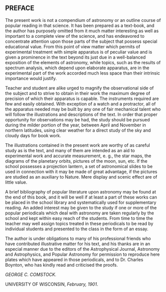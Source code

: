 ## PREFACE

The present work is not a compendium of astronomy or an outline course
of popular reading in that science. It has been prepared as a text-book,
and the author has purposely omitted from it much matter interesting as
well as important to a complete view of the science, and has endeavored
to concentrate attention upon those parts of the subject that possess
special educational value. From this point of view matter which permits
of experimental treatment with simple apparatus is of peculiar value and
is given a prominence in the text beyond its just due in a well-balanced
exposition of the elements of astronomy, while topics, such as the
results of spectrum analysis, which depend upon elaborate apparatus, are
in the experimental part of the work accorded much less space than their
intrinsic importance would justify.

Teacher and student are alike urged to magnify the observational side of
the subject and to strive to obtain in their work the maximum degree of
precision of which their apparatus is capable. The instruments required
are few and easily obtained. With exception of a watch and a protractor,
all of the apparatus needed may be built by any one of fair mechanical
talent who will follow the illustrations and descriptions of the text.
In order that proper opportunity for observations may be had, the study
should be pursued during the milder portion of the year, between April
and November in northern latitudes, using clear weather for a direct
study of the sky and cloudy days for book work.

The illustrations contained in the present work are worthy of as careful
study as is the text, and many of them are intended as an aid to
experimental work and accurate measurement, e. g., the star maps, the
diagrams of the planetary orbits, pictures of the moon, sun, etc. If the
school possesses a projection lantern, a set of astronomical slides to
be used in connection with it may be made of great advantage, if the
pictures are studied as an auxiliary to Nature. Mere display and scenic
effect are of little value.

A brief bibliography of popular literature upon astronomy may be found
at the end of this book, and it will be well if at least a part of these
works can be placed in the school library and systematically used for
supplementary reading. An added interest may be given to the study if
one or more of the popular periodicals which deal with astronomy are
taken regularly by the school and kept within easy reach of the
students. From time to time the teacher may well assign topics treated
in these periodicals to be read by individual students and presented to
the class in the form of an essay.

The author is under obligations to many of his professional friends who
have contributed illustrative matter for his text, and his thanks are in
an especial manner due to the editors of the Astrophysical Journal,
Astronomy and Astrophysics, and Popular Astronomy for permission to
reproduce here plates which have appeared in those periodicals, and to
Dr. Charles Boynton, who has kindly read and criticised the proofs.

*GEORGE C. COMSTOCK.*

UNIVERSITY OF WISCONSIN, _February, 1901_.

